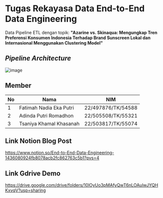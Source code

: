 # Tugas Rekayasa Data End-to-End Data Engineering
Data Pipeline ETL dengan topik:
**"Azarine vs. Skinaqua:  Mengungkap Tren Preferensi Konsumen Indonesia Terhadap Brand Sunscreen Lokal dan Internasional Menggunakan Clustering Model"**

## _Pipeline Architecture_
![image](https://github.com/user-attachments/assets/0eca93f0-6805-4adb-bc9e-68fe3d48a3ce)

## Member

| No  | Nama                        | NIM                 |
|-----|-----------------------------|---------------------|
| 1   | Fatimah Nadia Eka Putri     | 22/497876/TK/54588  |
| 2   | Adinda Putri Romadhon       | 22/505508/TK/55321  |
| 3   | Tsaniya Khamal Khasanah     | 22/503817/TK/55074  |

## Link Notion Blog Post
https://www.notion.so/End-to-End-Data-Engineering-1436080924fb8078acb2fc862763c5b1?pvs=4

## Link Gdrive Demo
https://drive.google.com/drive/folders/10lOyUo3pMAfyQwT6nLOAulwJYQHKxvqV?usp=sharing

